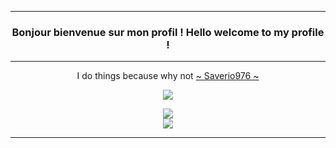 ------------------------------------------------------------------------------------
<h3 align='center'>
  Bonjour bienvenue sur mon profil !
  Hello welcome to my profile !
</h3>

------------------------------------------------------------------------------------

<p align='center'>
  I do things because why not
  <a href="https://github.com/Saverio976">
    ~ Saverio976 ~
  </a>
</p>

<p align='center'>
  <a href="https://www.epitech.eu">
      <img src="https://img.shields.io/badge/Epitech-1a2b6d?style=for-the-badge&logo=/e/&logoColor=white">
  </a>
</p>

<p align='center'>
  <img src="https://github-readme-stats.vercel.app/api?username=me0w&show_icons=true&count_private=true&theme=tokyonight&showicons=true" />
  <br/>
  <img src="https://github-readme-stats.vercel.app/api/top-langs/?username=me0w&&count_private=true&theme=tokyonight&layout=compact&langs_count=6" />
</p>

------------------------------------------------------------------------------------
